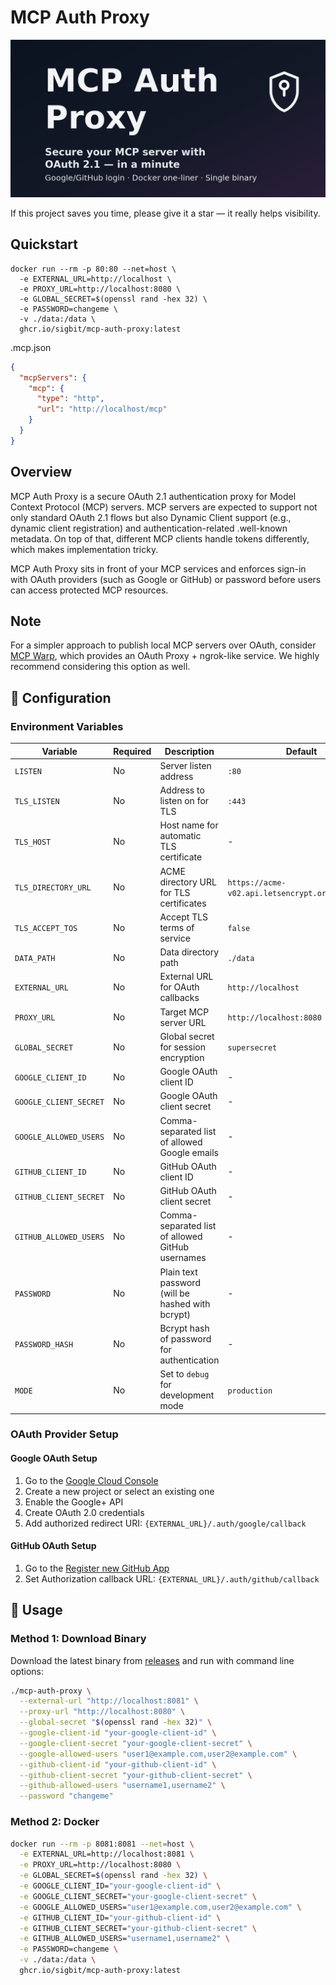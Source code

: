 # MCP Auth Proxy

![Secure your MCP server with OAuth 2.1 — in a minute](./mcp-auth-proxy.png)

If this project saves you time, please give it a star — it really helps visibility.

## Quickstart

```
docker run --rm -p 80:80 --net=host \
  -e EXTERNAL_URL=http://localhost \
  -e PROXY_URL=http://localhost:8080 \
  -e GLOBAL_SECRET=$(openssl rand -hex 32) \
  -e PASSWORD=changeme \
  -v ./data:/data \
  ghcr.io/sigbit/mcp-auth-proxy:latest
```

.mcp.json
```json
{
  "mcpServers": {
    "mcp": {
      "type": "http",
      "url": "http://localhost/mcp"
    }
  }
}
```


## Overview

MCP Auth Proxy is a secure OAuth 2.1 authentication proxy for Model Context Protocol (MCP) servers. MCP servers are expected to support not only standard OAuth 2.1 flows but also Dynamic Client support (e.g., dynamic client registration) and authentication-related .well-known metadata. On top of that, different MCP clients handle tokens differently, which makes implementation tricky.

MCP Auth Proxy sits in front of your MCP services and enforces sign-in with OAuth providers (such as Google or GitHub) or password before users can access protected MCP resources.

## Note

For a simpler approach to publish local MCP servers over OAuth, consider [MCP Warp](https://github.com/sigbit/mcp-warp), which provides an OAuth Proxy + ngrok-like service. We highly recommend considering this option as well.

## 🔧 Configuration

### Environment Variables

| Variable               | Required | Description                                      | Default                                          |
| ---------------------- | -------- | ------------------------------------------------ | ------------------------------------------------ |
| `LISTEN`               | No       | Server listen address                            | `:80`                                            |
| `TLS_LISTEN`           | No       | Address to listen on for TLS                     | `:443`                                           |
| `TLS_HOST`             | No       | Host name for automatic TLS certificate          | -                                                |
| `TLS_DIRECTORY_URL`    | No       | ACME directory URL for TLS certificates          | `https://acme-v02.api.letsencrypt.org/directory` |
| `TLS_ACCEPT_TOS`       | No       | Accept TLS terms of service                      | `false`                                          |
| `DATA_PATH`            | No       | Data directory path                              | `./data`                                         |
| `EXTERNAL_URL`         | No       | External URL for OAuth callbacks                 | `http://localhost`                               |
| `PROXY_URL`            | No       | Target MCP server URL                            | `http://localhost:8080`                          |
| `GLOBAL_SECRET`        | No       | Global secret for session encryption             | `supersecret`                                    |
| `GOOGLE_CLIENT_ID`     | No       | Google OAuth client ID                           | -                                                |
| `GOOGLE_CLIENT_SECRET` | No       | Google OAuth client secret                       | -                                                |
| `GOOGLE_ALLOWED_USERS` | No       | Comma-separated list of allowed Google emails    | -                                                |
| `GITHUB_CLIENT_ID`     | No       | GitHub OAuth client ID                           | -                                                |
| `GITHUB_CLIENT_SECRET` | No       | GitHub OAuth client secret                       | -                                                |
| `GITHUB_ALLOWED_USERS` | No       | Comma-separated list of allowed GitHub usernames | -                                                |
| `PASSWORD`             | No       | Plain text password (will be hashed with bcrypt) | -                                                |
| `PASSWORD_HASH`        | No       | Bcrypt hash of password for authentication       | -                                                |
| `MODE`                 | No       | Set to `debug` for development mode              | `production`                                     |

### OAuth Provider Setup

#### Google OAuth Setup
1. Go to the [Google Cloud Console](https://console.cloud.google.com/)
2. Create a new project or select an existing one
3. Enable the Google+ API
4. Create OAuth 2.0 credentials
5. Add authorized redirect URI: `{EXTERNAL_URL}/.auth/google/callback`

#### GitHub OAuth Setup
1. Go to the [Register new GitHub App](https://github.com/settings/apps/new)
2. Set Authorization callback URL: `{EXTERNAL_URL}/.auth/github/callback`

## 🚀 Usage

### Method 1: Download Binary

Download the latest binary from [releases](https://github.com/sigbit/mcp-auth-proxy/releases) and run with command line options:

```bash
./mcp-auth-proxy \
  --external-url "http://localhost:8081" \
  --proxy-url "http://localhost:8080" \
  --global-secret "$(openssl rand -hex 32)" \
  --google-client-id "your-google-client-id" \
  --google-client-secret "your-google-client-secret" \
  --google-allowed-users "user1@example.com,user2@example.com" \
  --github-client-id "your-github-client-id" \
  --github-client-secret "your-github-client-secret" \
  --github-allowed-users "username1,username2" \
  --password "changeme"
```

### Method 2: Docker

```bash
docker run --rm -p 8081:8081 --net=host \
  -e EXTERNAL_URL=http://localhost:8081 \
  -e PROXY_URL=http://localhost:8080 \
  -e GLOBAL_SECRET=$(openssl rand -hex 32) \
  -e GOOGLE_CLIENT_ID="your-google-client-id" \
  -e GOOGLE_CLIENT_SECRET="your-google-client-secret" \
  -e GOOGLE_ALLOWED_USERS="user1@example.com,user2@example.com" \
  -e GITHUB_CLIENT_ID="your-github-client-id" \
  -e GITHUB_CLIENT_SECRET="your-github-client-secret" \
  -e GITHUB_ALLOWED_USERS="username1,username2" \
  -e PASSWORD=changeme \
  -v ./data:/data \
  ghcr.io/sigbit/mcp-auth-proxy:latest
```
